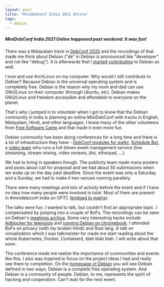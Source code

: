 ```yaml
---
layout: post
title: "MiniDebConf India 2021 Online"
tags:
  - debian
---
```


##### MiniDebConf India 2021 Online happened past weekend. It was fun! #####

There was a Malayalam track in [DebConf 2020](https://debconf20.debconf.org/) and the recordings of that made me think about Debian ("de" in Debian is pronounced like "developer" and not like "debug"). It is afterwards that I [started](/first-debian-contribution/) [contributing](/second-debian-contribution/) to Debian as well.

I love and use ArchLinux on my computer. Why would I still contribute to Debian? Because Debian is the universal operating system and is completely free. Debian is the reason why my mom and dad can use GNU/Linux on their computer (through Ubuntu, etc). Debian makes GNU/Linux and freedom accessible and affordable to everyone on the planet.

That's why I jumped in to volunteer when I got to know that the Debian community in India is planning an online MiniDebConf with tracks in English, Malayalam, Hindi, and other languages. I knew many of the other volunteers from [Free Software Camp](/free-software-camp-opening/) and that made it even more fun.

Debian community has been doing conferences for a long time and there is a lot of infrastructure they have - [DebConf modules for wafer](https://salsa.debian.org/debconf-team/public/websites/wafer-debconf), [Schedule Bot](https://salsa.debian.org/rhonda/schedulebot/), a [video team](https://salsa.debian.org/debconf-video-team) who runs a full-blown event management service (live streaming, stream mixing, video reviews, jitsi, etherpad, ...).

We had to bring in speakers though. The publicity team made many posters and posts about call for proposal and we had about 50 submissions when we woke up on the day past deadline. Since the event was only a Saturday and a Sunday, we had to make it two venues running parallely.

There were many meetings and lots of activity before the event and if I have no idea how many people were involved in total. Most of them are present in #minidebconf-india on OFTC ([bridged to matrix](https://matrix.to/#/#_oftc_#minidebconf-india:matrix.org)).

The talks were fun. I wanted to talk, but couldn't find an appropriate topic. I compensated by jumping into a couple of BoFs. The recordings can be seen on Debian's [meetings archive](http://meetings-archive.debian.net/pub/debian-meetings/2021/MiniDebConf-India/). Some very interesting hacks include [Adblocker for television](https://gitlab.com/subins2000/adblock-tv) and [running Debian on chromebook](https://in2021.mini.debconf.org/talks/5-debian-on-a-chromebook/). I attended BoFs on privacy (with my broken Hindi) and Rust lang. A talk on virtualization which I was talkmeister for made me start reading about the whole Kubernetes, Docker, Containerd, blah blah blah. I will write about that soon.

The conference made me realize the importance of communities and events like this. I also was inspired to focus on the project ideas I had and really see them to completion. On the [homepage of Debian](https://www.debian.org/) you will see Debian defined in two ways. Debian is a complete free operating system. And Debian is a community of people. Debian, to me, represents the spirit of hacking and cooperation. Can't wait for the next event.
